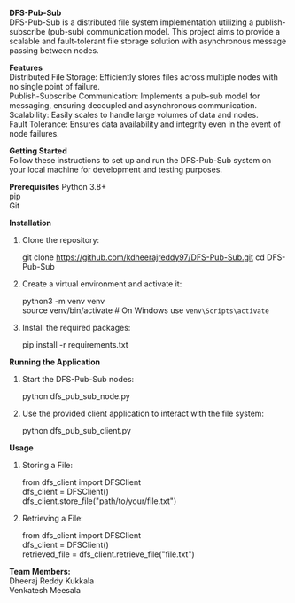 **DFS-Pub-Sub**  
DFS-Pub-Sub is a distributed file system implementation utilizing a publish-subscribe (pub-sub) communication model. This project aims to provide a scalable and fault-tolerant file storage solution with asynchronous message passing between nodes.
  
**Features**   
Distributed File Storage: Efficiently stores files across multiple nodes with no single point of failure.  
Publish-Subscribe Communication: Implements a pub-sub model for messaging, ensuring decoupled and asynchronous communication.  
Scalability: Easily scales to handle large volumes of data and nodes.  
Fault Tolerance: Ensures data availability and integrity even in the event of node failures.  

**Getting Started**  
Follow these instructions to set up and run the DFS-Pub-Sub system on your local machine for development and testing purposes.  
  
**Prerequisites**
  Python 3.8+  
  pip  
  Git  
  
**Installation** 
  
1. Clone the repository:  
  
    git clone https://github.com/kdheerajreddy97/DFS-Pub-Sub.git
    cd DFS-Pub-Sub  
  
2. Create a virtual environment and activate it:
     
    python3 -m venv venv  
    source venv/bin/activate   # On Windows use `venv\Scripts\activate`  
    
3. Install the required packages:  
  
    pip install -r requirements.txt  

      
**Running the Application**

1. Start the DFS-Pub-Sub nodes:  
  
    python dfs_pub_sub_node.py  
    
2. Use the provided client application to interact with the file system:  
  
    python dfs_pub_sub_client.py  
    
**Usage**  
  
1. Storing a File:  
  
    from dfs_client import DFSClient  
    dfs_client = DFSClient()  
    dfs_client.store_file("path/to/your/file.txt")  
  
2. Retrieving a File:  
  
    from dfs_client import DFSClient  
    dfs_client = DFSClient()  
    retrieved_file = dfs_client.retrieve_file("file.txt")


**Team Members:**  
Dheeraj Reddy Kukkala  
Venkatesh Meesala  
